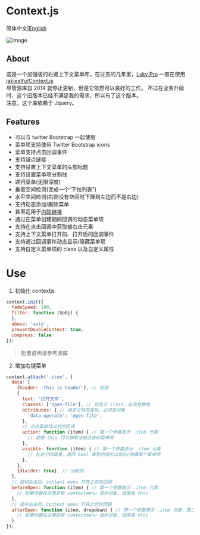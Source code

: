 # Context.js

简体中文|[English](README-en.md)

![image](https://user-images.githubusercontent.com/22728201/147812723-6dd06424-642e-4b0a-94e9-3adbfa09450a.png)

## About

这是一个加强版的右键上下文菜单库，在过去的几年里，[Lsky Pro](https://github.com/wisp-x/lsky-pro)
一直在使用 [jakiestfu/Context.js](https://github.com/jakiestfu/Context.js)  
尽管源库自 2014 就停止更新，但是它依然可以良好的工作。 不过在业务升级时，这个旧版本已经不满足我的需求，所以有了这个版本。  
注意，这个库依赖于 Jquery。

## Features

- 可以与 twitter Bootstrap 一起使用
- 菜单项支持使用 Twitter Bootstrap icons
- 菜单支持点击回调事件
- 支持锚点链接
- 支持设置上下文菜单的头部标题
- 支持设置菜单项分割线
- 递归菜单(无限深度)
- 垂直空间检测(变成一个“下拉列表”)
- 水平空间检测(右侧没有空间时下降到左边而不是右边)
- 支持动态添加/删除菜单
- 甚至适用于<a href="http://google.com" class="inline-menu">内联链接</a>
- 通过在菜单创建期间回调的动态菜单项
- 支持在点击回调中获取被右击元素
- 支持上下文菜单打开前、打开后的回调事件
- 支持通过回调事件动态显示/隐藏菜单项
- 支持自定义菜单项的 class 以及自定义属性

# Use

1. 初始化 contextjs

```js
context.init({
  fadeSpeed: 100,
  filter: function ($obj) {
  },
  above: 'auto',
  preventDoubleContext: true,
  compress: false
});
```
> 配置说明请参考源库

2. 增加右键菜单

```js
context.attach('.item', {
  data: [
    {header: 'this is header'}, // 标题
    {
      text: '打开文件',
      classes: ['open-file'], // 自定义 class，必须是数组
      attributes: { // 自定义标签属性，必须是对象
        'data-operate': 'open-file',
      },
      // 点击菜单项以后的回调
      action: function (item) { // 第一个参数表示 .item 元素
        // 使用 this 可以获取当前点击的菜单项
      },
      visible: function (item) { // 第一个参数表示 .item 元素
        // 在这个回调里，返回 bool 类型的值可以显示/隐藏某个菜单项
      },
    },
    {divider: true}, // 分割线
  ],
  // 鼠标右击后，context menu 打开之前的回调
  beforeOpen: function (item) { // 第一个参数表示 .item 元素
    // 如果你要在这里获取 contextmenu 事件对象，请使用 this 
  },
  // 鼠标右击后，context menu 打开之后的回调
  afterOpen: function (item, dropdown) { // 第一个参数表示 .item 元素，第二个参数表示上下文菜单元素
    // 如果你要在这里获取 contextmenu 事件对象，请使用 this 
  }
});
```